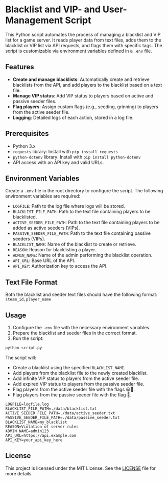 # Blacklist and VIP- and User-Management Script

This Python script automates the process of managing a blacklist and VIP list for a game server. It reads player data from text files, adds them to the blacklist or VIP list via API requests, and flags them with specific tags. The script is customizable via environment variables defined in a `.env` file.

## Features

- **Create and manage blacklists**: Automatically create and retrieve blacklists from the API, and add players to the blacklist based on a text file.
- **Manage VIP status**: Add VIP status to players based on active and passive seeder files.
- **Flag players**: Assign custom flags (e.g., seeding, grinning) to players from the active seeder file.
- **Logging**: Detailed logs of each action, stored in a log file.

## Prerequisites

- Python 3.x
- `requests` library: Install with `pip install requests`
- `python-dotenv` library: Install with `pip install python-dotenv`
- API access with an API key and valid URLs.

## Environment Variables

Create a `.env` file in the root directory to configure the script. The following environment variables are required:

- `LOGFILE`: Path to the log file where logs will be stored.
- `BLACKLIST_FILE_PATH`: Path to the text file containing players to be blacklisted.
- `ACTIVE_SEEDER_FILE_PATH`: Path to the text file containing players to be added as active seeders (VIPs).
- `PASSIVE_SEEDER_FILE_PATH`: Path to the text file containing passive seeders (VIPs).
- `BLACKLIST_NAME`: Name of the blacklist to create or retrieve.
- `REASON`: Reason for blacklisting a player.
- `ADMIN_NAME`: Name of the admin performing the blacklist operation.
- `API_URL`: Base URL of the API.
- `API_KEY`: Authorization key to access the API.

## Text File Format

Both the blacklist and seeder text files should have the following format:
`steam_id,player_name`

## Usage

1. Configure the `.env` file with the necessary environment variables.
2. Prepare the blacklist and seeder files in the correct format.
3. Run the script:

```bash
python script.py
```

The script will:

- Create a blacklist using the specified `BLACKLIST_NAME`.
- Add players from the blacklist file to the newly created blacklist.
- Add infinite VIP status to players from the active seeder file.
- Add expired VIP status to players from the passive seeder file.
- Flag players from the active seeder file with the flags 😀🌱.
- Flag players from the passive seeder file with the flag 🌱.

```env
LOGFILE=logfile.log
BLACKLIST_FILE_PATH=./data/blacklist.txt
ACTIVE_SEEDER_FILE_PATH=./data/active_seeder.txt
PASSIVE_SEEDER_FILE_PATH=./data/passive_seeder.txt
BLACKLIST_NAME=my_blacklist
REASON=Violation of server rules
ADMIN_NAME=admin123
API_URL=https://api.example.com
API_KEY=your_api_key_here
```
## License
This project is licensed under the MIT License. See the [LICENSE](LICENSE) file for more details.

